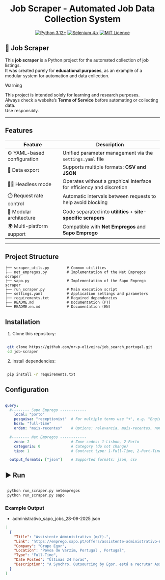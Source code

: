 <h1 align="center"> Job Scraper - Automated Job Data Collection System </h1>

<div align="center">
  
  <a href="">[![Python 3.12+](https://img.shields.io/badge/python-3.12+-blue.svg)](https://python.org/) </a>
  <a href="">[![Selenium 4.x](https://img.shields.io/badge/selenium-4.x-green.svg)](https://selenium.dev/) </a>
  <a href="">[![MIT Licence](https://img.shields.io/badge/license-MIT-lightgrey.svg)](LICENSE)</a>
  
</div>

## 📌 Job Scraper

This **job scraper** is a Python project for the automated collection of job listings.  
It was created purely for **educational purposes**, as an example of a modular system for automation and data collection.

> [!WARNING]
> This project is intended solely for learning and research purposes.  
> Always check a website’s **Terms of Service** before automating or collecting data.  
> Use responsibly.

---

##  Features

| Feature                       | Description                                                                 |
|-------------------------------|-----------------------------------------------------------------------------|
| ⚙️ YAML-based configuration   | Unified parameter management via the `settings.yaml` file                   |
| 📄 Data export                 | Supports multiple formats: **CSV and JSON**                                |
| 🕵️‍♂️ Headless mode             | Operates without a graphical interface for efficiency and discretion        |
| ⏱️ Request rate control        | Automatic intervals between requests to help avoid blocking                 |
| 🔧 Modular architecture        | Code separated into **utilities** + **site-specific scrapers**              |
| 🌍 Multi-platform support      | Compatible with **Net Empregos** and **Sapo Emprego**                       |

---

##  Project Structure

```text
├── scraper_utils.py        # Common utilities
├── net_empregos.py         # Implementation of the Net Empregos scraper  
├── sapo.py                 # Implementation of the Sapo Emprego scraper
├── run_scraper.py          # Main execution script
├── settings.yaml           # Application settings and parameters
├── requirements.txt        # Required dependencies
├── README.md               # Documentation (PT)
└── README.en.md            # Documentation (EN)
```
## Installation

1. Clone this repository:

```bash

 git clone https://github.com/mr-p-oliveira/job_search_portugal.git
 cd job-scraper

```

2. Install dependencies:

```bash

 pip install -r requirements.txt

```

## Configuration

```yaml

query:
  #-------- Sapo Emprego ------------
    local: "porto"
    pesquisa: "receptionist"  # For multiple terms use "+", e.g. "Engineering+Mechanical"
    hora: "full-time"
    ordem: "mais-recentes"    # Options: relevancia, mais-recentes, nome-a-z

  #-------- Net Empregos ------------
    zona: 2                   # Zone codes: 1-Lisbon, 2-Porto
    categoria: 0              # Category (do not change)
    tipo: 1                   # Contract type: 1-Full-Time, 2-Part-Time, 3-Internship

  output_formats: ["json"]    # Supported formats: json, csv

```


## ▶️ Run

```bash

 python run_scraper.py netempregos
 python run_scraper.py sapo

```

###  Example Output

- administrativo_sapo_jobs_28-09-2025.json

```json
[
  {
    "Title": "Assistente Administrativo (m/f).",
    "Link": "https://emprego.sapo.pt/offers/assistente-administrativo-mf?id=e81b61da-b7eb-4988-aef2-4e9549125ec8",
    "Company": "Grupo Egor",
    "Location": "Povoa de Varzim, Portugal , Portugal",
    "Type": "Full-Time",
    "Date Posted": "Últimas 24 horas",
    "Description": "A Synchro, Outsourcing by Egor, está a recrutar Assistente Administrativo para empresa de referência no setor da distribuição e retalho de combustíveis e energias, com mais de 30 anos de atividade, situada na Póvoa de Varzim. FUNÇÃO Assegurar o aten"
  }
]
```










